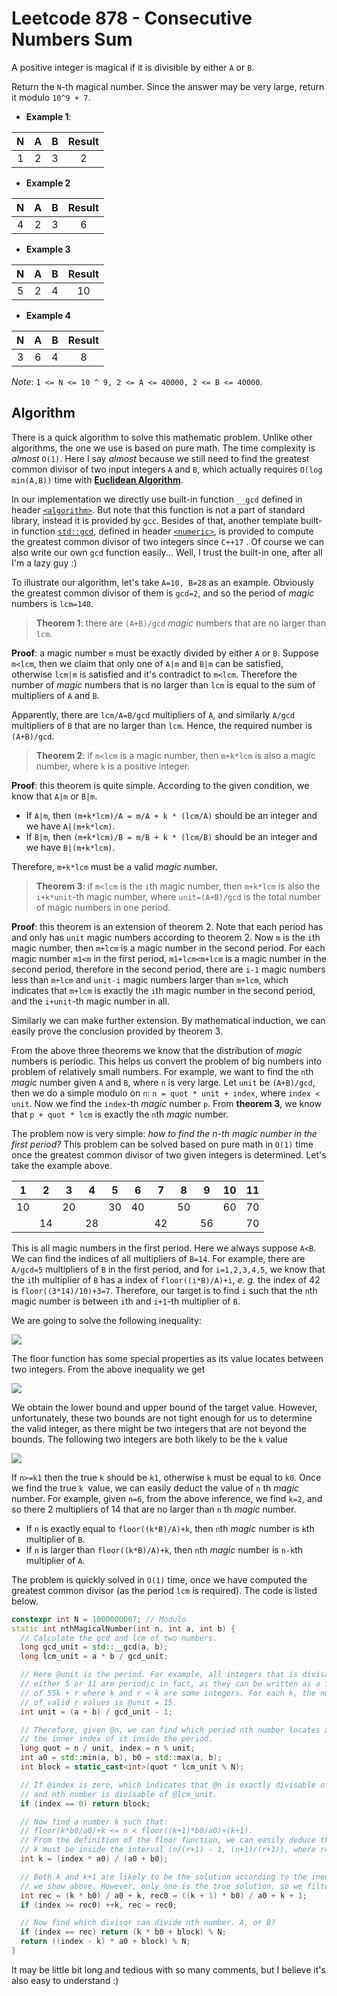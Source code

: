 # Leetcode 878 - Consecutive Numbers Sum
A positive integer is magical if it is divisible by either `A` or `B`.

Return the `N`-th magical number.  Since the answer may be very large, return it modulo `10^9 + 7`.

- **Example 1**:

| **N** | **A** | **B** | **Result** |
| :---: | :---: | :---: | :--------: |
|   1   |   2   |   3   |     2      |

- **Example 2**

| **N** | **A** | **B** | **Result** |
| :---: | :---: | :---: | :--------: |
|   4   |   2   |   3   |     6      |

- **Example 3**

| **N** | **A** | **B** | **Result** |
| :---: | :---: | :---: | :--------: |
|   5   |   2   |   4   |     10     |

- **Example 4**

| **N** | **A** | **B** | **Result** |
| :---: | :---: | :---: | :--------: |
|   3   |   6   |   4   |     8      |

*Note*: `1 <= N <= 10 ^ 9, 2 <= A <= 40000, 2 <= B <= 40000`.

## Algorithm

There is a quick algorithm to solve this mathematic problem. Unlike other algorithms, the one we use is based on pure math. The time complexity is *almost* `O(1)`. Here I say *almost* because we still need to find the greatest common divisor of two input integers `A` and `B`, which actually requires `O(log min(A,B))` time with [**Euclidean Algorithm**](https://mathworld.wolfram.com/EuclideanAlgorithm.html).

In our implementation we directly use built-in function `__gcd` defined in header [`<algorithm>`](https://en.cppreference.com/w/cpp/header/algorithm). But note that this function is not a part of standard library, instead it is provided by `gcc`. Besides of that, another template built-in function [`std::gcd`](https://en.cppreference.com/w/cpp/numeric/gcd), defined in header [`<numeric>`](https://en.cppreference.com/w/cpp/header/numeric), is provided to compute the greatest common divisor of two integers since `C++17` . Of course we can also write our own `gcd` function easily... Well, I trust the built-in one, after all I'm a lazy guy :)

To illustrate our algorithm, let's take `A=10, B=28` as an example. Obviously the greatest common divisor of them is `gcd=2`, and so the period of *magic* numbers is `lcm=140`.

> **Theorem 1**: there are `(A+B)/gcd` *magic* numbers that are no larger than `lcm`.

**Proof**: a magic number `m` must be exactly divided by either `A` or `B`. Suppose `m<lcm`, then we claim that only one of `A|m` and `B|m` can be satisfied, otherwise `lcm|m` is satisfied and it's contradict to `m<lcm`. Therefore the number of *magic* numbers that is no larger than `lcm` is equal to the sum of multipliers of `A` and `B`.

Apparently, there are `lcm/A=B/gcd` multipliers of `A`, and similarly `A/gcd` multipliers of `B` that are no larger than `lcm`. Hence, the required number is `(A+B)/gcd`.

>**Theorem 2**: if `m<lcm` is a magic number, then `m+k*lcm` is also a magic number, where `k` is a positive integer. 

**Proof**: this theorem is quite simple. According to the given condition, we know that `A|m` or `B|m`.

- If `A|m`, then `(m+k*lcm)/A = m/A + k * (lcm/A)` should be an integer and we have `A|(m+k*lcm)`.
- If `B|m`, then `(m+k*lcm)/B = m/B + k * (lcm/B)` should be an integer and we have `B|(m+k*lcm)`.

Therefore, `m+k*lcm` must be a valid *magic* number.

>**Theorem 3**: if `m<lcm` is the `i`th magic number, then `m+k*lcm` is also the `i+k*unit`-th magic number, where `unit=(A+B)/gcd` is the total number of magic numbers in one period. 

**Proof**: this theorem is an extension of theorem 2. Note that each period has and only has `unit` magic numbers according to theorem 2. Now `m` is the `i`th magic number, then `m+lcm` is a magic number in the second period. For each magic number `m1<m` in the first period, `m1+lcm<m+lcm` is a magic number in the second period, therefore in the second period, there are `i-1` magic numbers less than `m+lcm` and `unit-i` magic numbers larger than `m+lcm`, which indicates that `m+lcm` is exactly the `i`th magic number in the second period, and the `i+unit`-th magic number in all.

Similarly we can make further extension. By mathematical induction, we can easily prove the conclusion provided by theorem 3.

From the above three theorems we know that the distribution of *magic* numbers is periodic. This helps us convert the problem of big numbers into problem of relatively small numbers. For example, we want to find the `n`th *magic* number given `A` and `B`, where `n` is very large. Let `unit` be `(A+B)/gcd`, then we do a simple modulo on `n`: `n = quot * unit + index`, where `index < unit`. Now we find the `index`-th *magic* number `p`. From **theorem 3**, we know that `p + quot * lcm` is exactly the `n`th *magic* number.

The problem now is very simple: *how to find the n-th magic number in the first period?*  This problem can be solved based on pure math in `O(1)` time once the greatest common divisor of two given integers is determined. Let's take the example above.

| 1 | 2 | 3 | 4 | 5 | 6 | 7 | 8 | 9 | 10 | 11 |
| ---- | ---- | ---- | ---- | ---- | ---- | ---- | ---- | ---- | ---- | ---- |
| 10   |    | 20   |    | 30   | 40   |    | 50   |    | 60   | 70   |
|      | 14 |  | 28 |      |      | 42 |      | 56 |      | 70 |

This is all magic numbers in the first period. Here we always suppose `A<B`. We can find the indices of all multipliers of `B=14`. For example, there are `A/gcd=5` multipliers of `B` in the first period, and for `i=1,2,3,4,5`, we know that the `i`th multiplier of `B` has a index of `floor((i*B)/A)+i`, *e. g.* the index of 42 is `floor((3*14)/10)+3=7`. Therefore, our target is to find `i` such that the `n`th magic number is between `i`th and `i+1`-th multiplier of `B`.

We are going to solve the following inequality:

![](http://latex.codecogs.com/gif.latex?\left\lfloor\frac{kB}{A}\right\rfloor+k\leq{}n<\left\lfloor\frac{(k+1)B}{A}\right\rfloor+k+1)

The floor function has some special properties as its value locates between two integers. From the above inequality we get

![](http://latex.codecogs.com/gif.latex?\frac{nA}{A+B}-1<k<\frac{(n+1)A}{A+B})

We obtain the lower bound and upper bound of the target value. However, unfortunately, these two bounds are not tight enough for us to determine the valid integer, as there might be two integers that are not beyond the bounds. The following two integers are both likely to be the `k` value

![](http://latex.codecogs.com/gif.latex?k_0=\left\lfloor\frac{nA}{A+B}\right\rfloor,k_1=\left\lfloor\frac{nA}{A+B}\right\rfloor+1)

If `n>=k1` then the true `k` should be `k1`, otherwise `k` must be equal to `k0`. Once we find the true `k `value, we can easily deduct the value of `n` th *magic* number. For example, given `n=6`, from the above inference, we find `k=2`, and so there 2 multipliers of 14 that are no larger than `n` th *magic* number.

- If `n` is exactly equal to `floor((k*B)/A)+k`, then `n`th *magic* number is `k`th multiplier of `B`.
- If `n` is larger than `floor((k*B)/A)+k`, then `n`th *magic* number is `n-k`th multiplier of `A`.

The problem is quickly solved in `O(1)` time, once we have computed the greatest common divisor (as the period `lcm` is required). The code is listed below.

```c++
constexpr int N = 1000000007; // Modulo
static int nthMagicalNumber(int n, int a, int b) {
  // Calculate the gcd and lcm of two numbers.
  long gcd_unit = std::__gcd(a, b);
  long lcm_unit = a * b / gcd_unit;

  // Here @unit is the period. For example, all integers that is divisable by
  // either 5 or 11 are periodic in fact, as they can be written as a format
  // of 55k + r where k and r < k are some integers. For each k, the number
  // of valid r values is @unit = 15.
  int unit = (a + b) / gcd_unit - 1;

  // Therefore, given @n, we can find which period nth number locates at, and
  // the inner index of it inside the period.
  long quot = n / unit, index = n % unit;
  int a0 = std::min(a, b), b0 = std::max(a, b);
  int block = static_cast<int>(quot * lcm_unit % N);

  // If @index is zero, which indicates that @n is exactly divisable of @unit
  // and nth number is divisable of @lcm_unit.
  if (index == 0) return block;

  // Now find a number k such that:
  // floor(k*b0/a0)+k <= n < floor((k+1)*b0/a0)+(k+1).
  // From the definition of the floor function, we can easily deduce that
  // k must be inside the interval (n/(r+1) - 1, (n+1)/(r+1)), where r=b0/a0.
  int k = (index * a0) / (a0 + b0);

  // Both k and k+1 are likely to be the solution according to the inequality
  // we show above. However, only one is the true solution, so we filter one.
  int rec = (k * b0) / a0 + k, rec0 = ((k + 1) * b0) / a0 + k + 1;
  if (index >= rec0) ++k, rec = rec0;

  // Now find which divisor can divide nth number. A, or B?
  if (index == rec) return (k * b0 + block) % N;
  return ((index - k) * a0 + block) % N;
}
```

It may be little bit long and tedious with so many comments, but I believe it's also easy to understand :) 